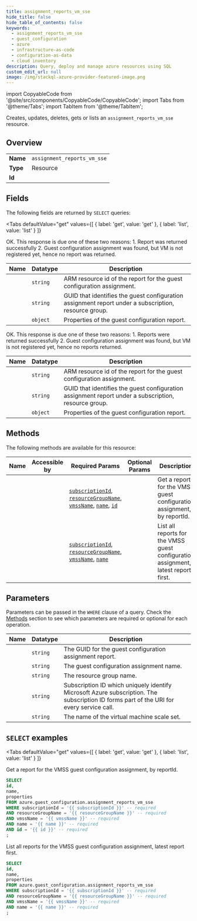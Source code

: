 ```yaml
--- 
title: assignment_reports_vm_sse
hide_title: false
hide_table_of_contents: false
keywords:
  - assignment_reports_vm_sse
  - guest_configuration
  - azure
  - infrastructure-as-code
  - configuration-as-data
  - cloud inventory
description: Query, deploy and manage azure resources using SQL
custom_edit_url: null
image: /img/stackql-azure-provider-featured-image.png
---
```


import CopyableCode from '@site/src/components/CopyableCode/CopyableCode';
import Tabs from '@theme/Tabs';
import TabItem from '@theme/TabItem';

Creates, updates, deletes, gets or lists an <code>assignment_reports_vm_sse</code> resource.

## Overview
<table><tbody>
<tr><td><b>Name</b></td><td><code>assignment_reports_vm_sse</code></td></tr>
<tr><td><b>Type</b></td><td>Resource</td></tr>
<tr><td><b>Id</b></td><td><CopyableCode code="azure.guest_configuration.assignment_reports_vm_sse" /></td></tr>
</tbody></table>

## Fields

The following fields are returned by `SELECT` queries:

<Tabs
    defaultValue="get"
    values={[
        { label: 'get', value: 'get' },
        { label: 'list', value: 'list' }
    ]}
>
<TabItem value="get">

OK. This response is due one of these two reasons: 1. Report was returned successfully 2. Guest configuration assignment was found, but VM is not registered yet, hence no report was returned.

<table>
<thead>
    <tr>
    <th>Name</th>
    <th>Datatype</th>
    <th>Description</th>
    </tr>
</thead>
<tbody>
<tr>
    <td><CopyableCode code="id" /></td>
    <td><code>string</code></td>
    <td>ARM resource id of the report for the guest configuration assignment.</td>
</tr>
<tr>
    <td><CopyableCode code="name" /></td>
    <td><code>string</code></td>
    <td>GUID that identifies the guest configuration assignment report under a subscription, resource group.</td>
</tr>
<tr>
    <td><CopyableCode code="properties" /></td>
    <td><code>object</code></td>
    <td>Properties of the guest configuration report.</td>
</tr>
</tbody>
</table>
</TabItem>
<TabItem value="list">

OK. This response is due one of these two reasons: 1. Reports were returned successfully 2. Guest configuration assignment was found, but VM is not registered yet, hence no reports returned.

<table>
<thead>
    <tr>
    <th>Name</th>
    <th>Datatype</th>
    <th>Description</th>
    </tr>
</thead>
<tbody>
<tr>
    <td><CopyableCode code="id" /></td>
    <td><code>string</code></td>
    <td>ARM resource id of the report for the guest configuration assignment.</td>
</tr>
<tr>
    <td><CopyableCode code="name" /></td>
    <td><code>string</code></td>
    <td>GUID that identifies the guest configuration assignment report under a subscription, resource group.</td>
</tr>
<tr>
    <td><CopyableCode code="properties" /></td>
    <td><code>object</code></td>
    <td>Properties of the guest configuration report.</td>
</tr>
</tbody>
</table>
</TabItem>
</Tabs>

## Methods

The following methods are available for this resource:

<table>
<thead>
    <tr>
    <th>Name</th>
    <th>Accessible by</th>
    <th>Required Params</th>
    <th>Optional Params</th>
    <th>Description</th>
    </tr>
</thead>
<tbody>
<tr>
    <td><a href="#get"><CopyableCode code="get" /></a></td>
    <td><CopyableCode code="select" /></td>
    <td><a href="#parameter-subscriptionId"><code>subscriptionId</code></a>, <a href="#parameter-resourceGroupName"><code>resourceGroupName</code></a>, <a href="#parameter-vmssName"><code>vmssName</code></a>, <a href="#parameter-name"><code>name</code></a>, <a href="#parameter-id"><code>id</code></a></td>
    <td></td>
    <td>Get a report for the VMSS guest configuration assignment, by reportId.</td>
</tr>
<tr>
    <td><a href="#list"><CopyableCode code="list" /></a></td>
    <td><CopyableCode code="select" /></td>
    <td><a href="#parameter-subscriptionId"><code>subscriptionId</code></a>, <a href="#parameter-resourceGroupName"><code>resourceGroupName</code></a>, <a href="#parameter-vmssName"><code>vmssName</code></a>, <a href="#parameter-name"><code>name</code></a></td>
    <td></td>
    <td>List all reports for the VMSS guest configuration assignment, latest report first.</td>
</tr>
</tbody>
</table>

## Parameters

Parameters can be passed in the `WHERE` clause of a query. Check the [Methods](#methods) section to see which parameters are required or optional for each operation.

<table>
<thead>
    <tr>
    <th>Name</th>
    <th>Datatype</th>
    <th>Description</th>
    </tr>
</thead>
<tbody>
<tr id="parameter-id">
    <td><CopyableCode code="id" /></td>
    <td><code>string</code></td>
    <td>The GUID for the guest configuration assignment report.</td>
</tr>
<tr id="parameter-name">
    <td><CopyableCode code="name" /></td>
    <td><code>string</code></td>
    <td>The guest configuration assignment name.</td>
</tr>
<tr id="parameter-resourceGroupName">
    <td><CopyableCode code="resourceGroupName" /></td>
    <td><code>string</code></td>
    <td>The resource group name.</td>
</tr>
<tr id="parameter-subscriptionId">
    <td><CopyableCode code="subscriptionId" /></td>
    <td><code>string</code></td>
    <td>Subscription ID which uniquely identify Microsoft Azure subscription. The subscription ID forms part of the URI for every service call.</td>
</tr>
<tr id="parameter-vmssName">
    <td><CopyableCode code="vmssName" /></td>
    <td><code>string</code></td>
    <td>The name of the virtual machine scale set.</td>
</tr>
</tbody>
</table>

## `SELECT` examples

<Tabs
    defaultValue="get"
    values={[
        { label: 'get', value: 'get' },
        { label: 'list', value: 'list' }
    ]}
>
<TabItem value="get">

Get a report for the VMSS guest configuration assignment, by reportId.

```sql
SELECT
id,
name,
properties
FROM azure.guest_configuration.assignment_reports_vm_sse
WHERE subscriptionId = '{{ subscriptionId }}' -- required
AND resourceGroupName = '{{ resourceGroupName }}' -- required
AND vmssName = '{{ vmssName }}' -- required
AND name = '{{ name }}' -- required
AND id = '{{ id }}' -- required
;
```
</TabItem>
<TabItem value="list">

List all reports for the VMSS guest configuration assignment, latest report first.

```sql
SELECT
id,
name,
properties
FROM azure.guest_configuration.assignment_reports_vm_sse
WHERE subscriptionId = '{{ subscriptionId }}' -- required
AND resourceGroupName = '{{ resourceGroupName }}' -- required
AND vmssName = '{{ vmssName }}' -- required
AND name = '{{ name }}' -- required
;
```
</TabItem>
</Tabs>
